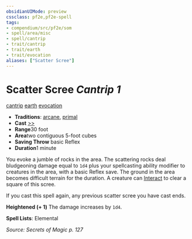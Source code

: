 ```yaml
---
obsidianUIMode: preview
cssclass: pf2e,pf2e-spell
tags:
- compendium/src/pf2e/som
- spell/area/misc
- spell/cantrip
- trait/cantrip
- trait/earth
- trait/evocation
aliases: ["Scatter Scree"]
---
```

# Scatter Scree *Cantrip 1*   
[cantrip](../../Rules/traits/cantrip.md)  [earth](../../Rules/traits/earth.md)  [evocation](../../Rules/traits/evocation.md)  

- **Traditions**: [arcane](../../Rules/traits/arcane.md), [primal](../../Rules/traits/primal.md)
- **Cast** [>>](../../Rules/core-rulebook/chapter-9-playing-the-game.md#Actions "Two-Action") 
- **Range**30 foot
- **Area**two contiguous 5-foot cubes
- **Saving Throw**  basic Reflex
- **Duration**1 minute

You evoke a jumble of rocks in the area. The scattering rocks deal bludgeoning damage equal to `1d4` plus your spellcasting ability modifier to creatures in the area, with a basic Reflex save. The ground in the area becomes difficult terrain for the duration. A creature can [Interact](../../Rules/actions/interact.md) to clear a square of this scree.

If you cast this spell again, any previous scatter scree you have cast ends.

**Heightened (+ 1)** The damage increases by `1d4`.

**Spell Lists**: Elemental

*Source: Secrets of Magic p. 127*